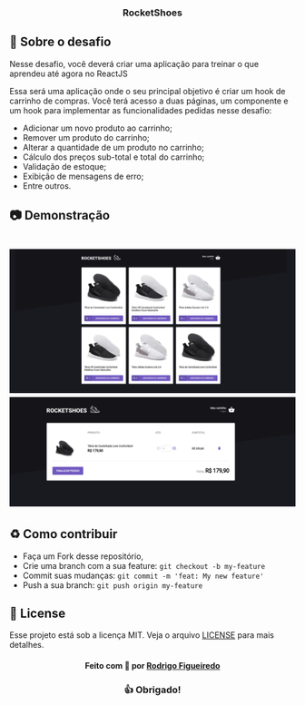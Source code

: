 
<h3 align="center">
 RocketShoes
</h3>

## :rocket: Sobre o desafio

Nesse desafio, você deverá criar uma aplicação para treinar o que aprendeu até agora no ReactJS

Essa será uma aplicação onde o seu principal objetivo é criar um hook de carrinho de compras. Você terá acesso a duas páginas, um componente e um hook para implementar as funcionalidades pedidas nesse desafio:

- Adicionar um novo produto ao carrinho;
- Remover um produto do carrinho;
- Alterar a quantidade de um produto no carrinho;
- Cálculo dos preços sub-total e total do carrinho;
- Validação de estoque;
- Exibição de mensagens de erro;
- Entre outros.


## :camera: Demonstração

<h1 align="center">
    <img alt="Capa Carrinho de compras" src="https://github.com/rodrigodiasf1984/reactjs-criando-um-hook-de-carrinho-de-compras/blob/master/src/assets/images/Screenshot_2021-05-13_22-03-28.png" />
    <img alt="Capa Carrinho de compras" src="https://github.com/rodrigodiasf1984/reactjs-criando-um-hook-de-carrinho-de-compras/blob/master/src/assets/images/Screenshot_2021-05-13_22-03-49Cart.png" />
</h1>


<a id="como-contribuir"></a>

## :recycle: Como contribuir

- Faça um Fork desse repositório,
- Crie uma branch com a sua feature: `git checkout -b my-feature`
- Commit suas mudanças: `git commit -m 'feat: My new feature'`
- Push a sua branch: `git push origin my-feature`

## :memo: License

Esse projeto está sob a licença MIT. Veja o arquivo [LICENSE](LICENSE.md) para mais detalhes.

<h4 align="center">
    Feito com 💜 por <a href="https://www.linkedin.com/in/rodrigodiasdefigueiredo/" target="_blank">Rodrigo Figueiredo</a>
</h4>

<h3 align="center">
  👍 Obrigado!
</h3>
